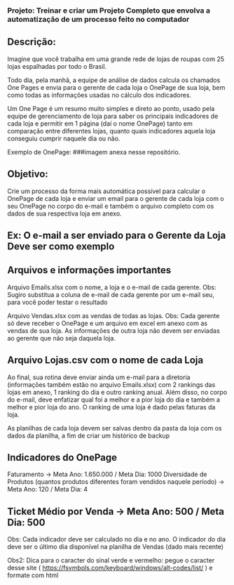 ### Projeto: Treinar e criar um Projeto Completo que envolva a automatização de um processo feito no computador

## Descrição:
Imagine que você trabalha em uma grande rede de lojas de roupas com 25 lojas espalhadas por todo o Brasil.

Todo dia, pela manhã, a equipe de análise de dados calcula os chamados One Pages e envia para o gerente de cada loja o OnePage de sua loja, bem como todas as informações usadas no cálculo dos indicadores.

Um One Page é um resumo muito simples e direto ao ponto, usado pela equipe de gerenciamento de loja para saber os principais indicadores de cada loja e permitir em 1 página (daí o nome OnePage) tanto em comparação entre diferentes lojas, quanto quais indicadores aquela loja conseguiu cumprir naquele dia ou não.

Exemplo de OnePage: ###imagem anexa nesse repositório.

## Objetivo:
Crie um processo da forma mais automática possível para calcular o OnePage de cada loja e enviar um email para o gerente de cada loja com o seu OnePage no corpo do e-mail e também o arquivo completo com os dados de sua respectiva loja em anexo.

## Ex: O e-mail a ser enviado para o Gerente da Loja Deve ser como exemplo

## Arquivos e informações importantes
Arquivo Emails.xlsx com o nome, a loja e o e-mail de cada gerente. Obs: Sugiro substitua a coluna de e-mail de cada gerente por um e-mail seu, para você poder testar o resultado

Arquivo Vendas.xlsx com as vendas de todas as lojas. Obs: Cada gerente só deve receber o OnePage e um arquivo em excel em anexo com as vendas de sua loja. As informações de outra loja não devem ser enviadas ao gerente que não seja daquela loja.

## Arquivo Lojas.csv com o nome de cada Loja

Ao final, sua rotina deve enviar ainda um e-mail para a diretoria (informações também estão no arquivo Emails.xlsx) com 2 rankings das lojas em anexo, 1 ranking do dia e outro ranking anual. Além disso, no corpo do e-mail, deve enfatizar qual foi a melhor e a pior loja do dia e também a melhor e pior loja do ano. O ranking de uma loja é dado pelas faturas da loja.

As planilhas de cada loja devem ser salvas dentro da pasta da loja com os dados da planilha, a fim de criar um histórico de backup

## Indicadores do OnePage
Faturamento -> Meta Ano: 1.650.000 / Meta Dia: 1000
Diversidade de Produtos (quantos produtos diferentes foram vendidos naquele período) -> Meta Ano: 120 / Meta Dia: 4

## Ticket Médio por Venda -> Meta Ano: 500 / Meta Dia: 500

Obs: Cada indicador deve ser calculado no dia e no ano. O indicador do dia deve ser o último dia disponível na planilha de Vendas (dado mais recente)

Obs2: Dica para o caracter do sinal verde e vermelho: pegue o caracter desse site ( https://fsymbols.com/keyboard/windows/alt-codes/list/ ) e formate com html
